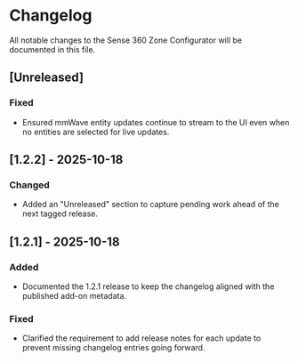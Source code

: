 # Changelog

All notable changes to the Sense 360 Zone Configurator will be documented in this file.

## [Unreleased]
### Fixed
- Ensured mmWave entity updates continue to stream to the UI even when no entities are selected for live updates.

## [1.2.2] - 2025-10-18
### Changed
- Added an "Unreleased" section to capture pending work ahead of the next tagged release.

## [1.2.1] - 2025-10-18

### Added
- Documented the 1.2.1 release to keep the changelog aligned with the published add-on metadata.

### Fixed
- Clarified the requirement to add release notes for each update to prevent missing changelog entries going forward.

